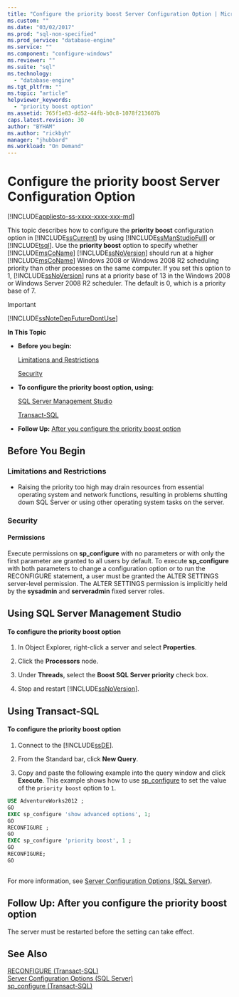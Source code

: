 ```yaml
---
title: "Configure the priority boost Server Configuration Option | Microsoft Docs"
ms.custom: ""
ms.date: "03/02/2017"
ms.prod: "sql-non-specified"
ms.prod_service: "database-engine"
ms.service: ""
ms.component: "configure-windows"
ms.reviewer: ""
ms.suite: "sql"
ms.technology: 
  - "database-engine"
ms.tgt_pltfrm: ""
ms.topic: "article"
helpviewer_keywords: 
  - "priority boost option"
ms.assetid: 765f1e83-dd52-44fb-b0c8-1078f213607b
caps.latest.revision: 30
author: "BYHAM"
ms.author: "rickbyh"
manager: "jhubbard"
ms.workload: "On Demand"
---
```

# Configure the priority boost Server Configuration Option
[!INCLUDE[appliesto-ss-xxxx-xxxx-xxx-md](../../includes/appliesto-ss-xxxx-xxxx-xxx-md.md)]

  This topic describes how to configure the **priority boost** configuration option in [!INCLUDE[ssCurrent](../../includes/sscurrent-md.md)] by using [!INCLUDE[ssManStudioFull](../../includes/ssmanstudiofull-md.md)] or [!INCLUDE[tsql](../../includes/tsql-md.md)]. Use the **priority boost** option to specify whether [!INCLUDE[msCoName](../../includes/msconame-md.md)] [!INCLUDE[ssNoVersion](../../includes/ssnoversion-md.md)] should run at a higher [!INCLUDE[msCoName](../../includes/msconame-md.md)] Windows 2008 or Windows 2008 R2 scheduling priority than other processes on the same computer. If you set this option to 1, [!INCLUDE[ssNoVersion](../../includes/ssnoversion-md.md)] runs at a priority base of 13 in the Windows 2008 or Windows Server 2008 R2 scheduler. The default is 0, which is a priority base of 7.  
  
> [!IMPORTANT]  
>  [!INCLUDE[ssNoteDepFutureDontUse](../../includes/ssnotedepfuturedontuse-md.md)]  
  
 **In This Topic**  
  
-   **Before you begin:**  
  
     [Limitations and Restrictions](#Restrictions)  
  
     [Security](#Security)  
  
-   **To configure the priority boost option, using:**  
  
     [SQL Server Management Studio](#SSMSProcedure)  
  
     [Transact-SQL](#TsqlProcedure)  
  
-   **Follow Up:**  [After you configure the priority boost option](#FollowUp)  
  
##  <a name="BeforeYouBegin"></a> Before You Begin  
  
###  <a name="Restrictions"></a> Limitations and Restrictions  
  
-   Raising the priority too high may drain resources from essential operating system and network functions, resulting in problems shutting down SQL Server or using other operating system tasks on the server.  
  
###  <a name="Security"></a> Security  
  
####  <a name="Permissions"></a> Permissions  
 Execute permissions on **sp_configure** with no parameters or with only the first parameter are granted to all users by default. To execute **sp_configure** with both parameters to change a configuration option or to run the RECONFIGURE statement, a user must be granted the ALTER SETTINGS server-level permission. The ALTER SETTINGS permission is implicitly held by the **sysadmin** and **serveradmin** fixed server roles.  
  
##  <a name="SSMSProcedure"></a> Using SQL Server Management Studio  
  
#### To configure the priority boost option  
  
1.  In Object Explorer, right-click a server and select **Properties**.  
  
2.  Click the **Processors** node.  
  
3.  Under **Threads**, select the **Boost SQL Server priority** check box.  
  
4.  Stop and restart [!INCLUDE[ssNoVersion](../../includes/ssnoversion-md.md)].  
  
##  <a name="TsqlProcedure"></a> Using Transact-SQL  
  
#### To configure the priority boost option  
  
1.  Connect to the [!INCLUDE[ssDE](../../includes/ssde-md.md)].  
  
2.  From the Standard bar, click **New Query**.  
  
3.  Copy and paste the following example into the query window and click **Execute**. This example shows how to use [sp_configure](../../relational-databases/system-stored-procedures/sp-configure-transact-sql.md) to set the value of the `priority boost` option to `1`.  
  
```sql  
USE AdventureWorks2012 ;  
GO  
EXEC sp_configure 'show advanced options', 1;  
GO  
RECONFIGURE ;  
GO  
EXEC sp_configure 'priority boost', 1 ;  
GO  
RECONFIGURE;  
GO  
  
```  
  
 For more information, see [Server Configuration Options &#40;SQL Server&#41;](../../database-engine/configure-windows/server-configuration-options-sql-server.md).  
  
##  <a name="FollowUp"></a> Follow Up: After you configure the priority boost option  
 The server must be restarted before the setting can take effect.  
  
## See Also  
 [RECONFIGURE &#40;Transact-SQL&#41;](../../t-sql/language-elements/reconfigure-transact-sql.md)   
 [Server Configuration Options &#40;SQL Server&#41;](../../database-engine/configure-windows/server-configuration-options-sql-server.md)   
 [sp_configure &#40;Transact-SQL&#41;](../../relational-databases/system-stored-procedures/sp-configure-transact-sql.md)  
  
  
